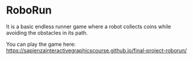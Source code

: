 # RoboRun

It is a basic endless runner game where a robot collects coins while avoiding the obstacles in its path.

You can play the game here:
https://sapienzainteractivegraphicscourse.github.io/final-project-roborun/
